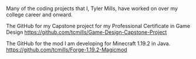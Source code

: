 Many of the coding projects that I, Tyler Mills, have worked on over my college career and onward.

The GitHub for my Capstone project for my Professional Certificate in Game Design
https://github.com/tcmills/Game-Design-Capstone-Project

The GitHub for the mod I am developing for Minecraft 1.19.2 in Java.
https://github.com/tcmills/Forge-1.19.2-Magicmod


